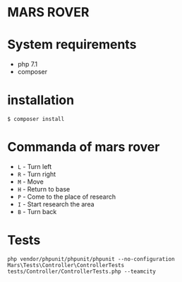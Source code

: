 # MARS ROVER

# System requirements

* php 7.1 
* composer

# installation 

```
$ composer install 
```

# Commanda of mars rover

* `L` - Turn left
* `R` - Turn right
* `M` - Move
* `H` - Return to base
* `P` - Come to the place of research
* `I` - Start  research the area
* `B` - Turn back

# Tests

```
php vendor/phpunit/phpunit/phpunit --no-configuration Mars\Tests\Controller\ControllerTests tests/Controller/ControllerTests.php --teamcity
```
